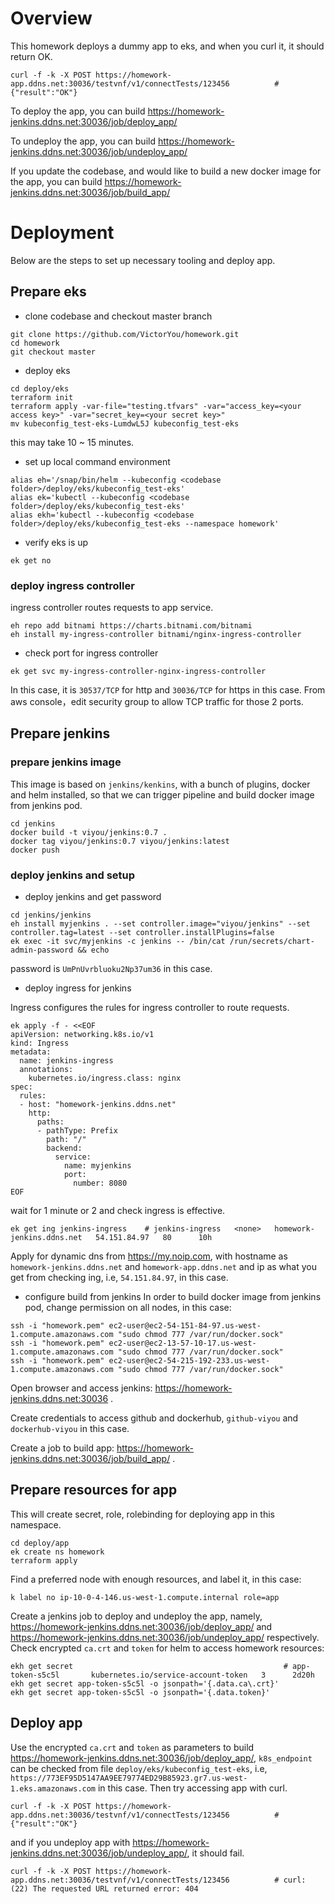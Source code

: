 # Overview
This homework deploys a dummy app to eks, and when you curl it, it should return OK.
```hcl
curl -f -k -X POST https://homework-app.ddns.net:30036/testvnf/v1/connectTests/123456          # {"result":"OK"}
```
To deploy the app, you can build https://homework-jenkins.ddns.net:30036/job/deploy_app/

To undeploy the app, you can build https://homework-jenkins.ddns.net:30036/job/undeploy_app/

If you update the codebase, and would like to build a new docker image for the app, you can build https://homework-jenkins.ddns.net:30036/job/build_app/
# Deployment
Below are the steps to set up necessary tooling and deploy app.
## Prepare eks
* clone codebase and checkout master branch
```hcl
git clone https://github.com/VictorYou/homework.git
cd homework
git checkout master
```
* deploy eks
```hcl
cd deploy/eks
terraform init
terraform apply -var-file="testing.tfvars" -var="access_key=<your access key>" -var="secret_key=<your secret key>"
mv kubeconfig_test-eks-LumdwL5J kubeconfig_test-eks
```
this may take 10 ~ 15 minutes.
* set up local command environment
```hcl
alias eh='/snap/bin/helm --kubeconfig <codebase folder>/deploy/eks/kubeconfig_test-eks'
alias ek='kubectl --kubeconfig <codebase folder>/deploy/eks/kubeconfig_test-eks'
alias ekh='kubectl --kubeconfig <codebase folder>/deploy/eks/kubeconfig_test-eks --namespace homework'
```
* verify eks is up
```hcl
ek get no
```
### deploy ingress controller
ingress controller routes requests to app service.
```hcl
eh repo add bitnami https://charts.bitnami.com/bitnami
eh install my-ingress-controller bitnami/nginx-ingress-controller
```
* check port for ingress controller
```hcl
ek get svc my-ingress-controller-nginx-ingress-controller
```
In this case, it is `30537/TCP` for http and `30036/TCP` for https in this case. From aws console，edit security group to allow TCP traffic for those 2 ports.
## Prepare jenkins
### prepare jenkins image
This image is based on `jenkins/kenkins`, with a bunch of plugins, docker and helm installed, so that we can trigger pipeline and build docker image from jenkins pod.
```hcl
cd jenkins
docker build -t viyou/jenkins:0.7 .
docker tag viyou/jenkins:0.7 viyou/jenkins:latest
docker push
```
### deploy jenkins and setup
* deploy jenkins and get password
```hcl
cd jenkins/jenkins
eh install myjenkins . --set controller.image="viyou/jenkins" --set controller.tag=latest --set controller.installPlugins=false
ek exec -it svc/myjenkins -c jenkins -- /bin/cat /run/secrets/chart-admin-password && echo
```
password is `UmPnUvrbluoku2Np37um36` in this case.
* deploy ingress for jenkins

Ingress configures the rules for ingress controller to route requests.
```hcl
ek apply -f - <<EOF
apiVersion: networking.k8s.io/v1
kind: Ingress
metadata:
  name: jenkins-ingress
  annotations:
    kubernetes.io/ingress.class: nginx
spec:
  rules:
  - host: "homework-jenkins.ddns.net"
    http:
      paths:
      - pathType: Prefix
        path: "/"
        backend:
          service:
            name: myjenkins
            port:
              number: 8080
EOF
```
wait for 1 minute or 2 and check ingress is effective.
```hcl
ek get ing jenkins-ingress    # jenkins-ingress   <none>   homework-jenkins.ddns.net   54.151.84.97   80      10h
```
Apply for dynamic dns from https://my.noip.com, with hostname as `homework-jenkins.ddns.net` and `homework-app.ddns.net` and ip as what you get from checking ing, i.e, `54.151.84.97`, in this case.
* configure build from jenkins
In order to build docker image from jenkins pod, change permission on all nodes, in this case:
```hcl
ssh -i "homework.pem" ec2-user@ec2-54-151-84-97.us-west-1.compute.amazonaws.com "sudo chmod 777 /var/run/docker.sock"
ssh -i "homework.pem" ec2-user@ec2-13-57-10-17.us-west-1.compute.amazonaws.com "sudo chmod 777 /var/run/docker.sock"
ssh -i "homework.pem" ec2-user@ec2-54-215-192-233.us-west-1.compute.amazonaws.com "sudo chmod 777 /var/run/docker.sock"
```
Open browser and access jenkins: https://homework-jenkins.ddns.net:30036 .

Create credentials to access github and dockerhub, `github-viyou` and `dockerhub-viyou` in this case.

Create a job to build app: https://homework-jenkins.ddns.net:30036/job/build_app/ .
## Prepare resources for app
This will create secret, role, rolebinding for deploying app in this namespace.
```hcl
cd deploy/app
ek create ns homework
terraform apply
```
Find a preferred node with enough resources, and label it, in this case:
```hcl
k label no ip-10-0-4-146.us-west-1.compute.internal role=app
```
Create a jenkins job to deploy and undeploy the app, namely, https://homework-jenkins.ddns.net:30036/job/deploy_app/ and https://homework-jenkins.ddns.net:30036/job/undeploy_app/ respectively.
Check encrypted `ca.crt` and `token` for helm to access homework resources:
```hcl
ekh get secret                                               # app-token-s5c5l       kubernetes.io/service-account-token   3      2d20h
ekh get secret app-token-s5c5l -o jsonpath='{.data.ca\.crt}'
ekh get secret app-token-s5c5l -o jsonpath='{.data.token}'
```
## Deploy app
Use the encrypted `ca.crt` and `token` as parameters to build https://homework-jenkins.ddns.net:30036/job/deploy_app/, `k8s_endpoint` can be checked from file `deploy/eks/kubeconfig_test-eks`, i.e, `https://773EF95D5147AA9EE79774ED29B85923.gr7.us-west-1.eks.amazonaws.com` in this case.
Then try accessing app with curl.
```hcl
curl -f -k -X POST https://homework-app.ddns.net:30036/testvnf/v1/connectTests/123456          # {"result":"OK"}
```
and if you undeploy app with https://homework-jenkins.ddns.net:30036/job/undeploy_app/, it should fail.
```hcl
curl -f -k -X POST https://homework-app.ddns.net:30036/testvnf/v1/connectTests/123456          # curl: (22) The requested URL returned error: 404 
```
